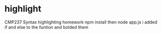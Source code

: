 # highlight
CMP237 Syntax highlighting homework
npm install then node app.js
i added if and else to the funtion and bolded them
